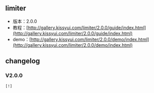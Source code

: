 ## limiter

* 版本：2.0.0
* 教程：[http://gallery.kissyui.com/limiter/2.0.0/guide/index.html](http://gallery.kissyui.com/limiter/2.0.0/guide/index.html)
* demo：[http://gallery.kissyui.com/limiter/2.0.0/demo/index.html](http://gallery.kissyui.com/limiter/2.0.0/demo/index.html)

## changelog

### V2.0.0

    [!]



